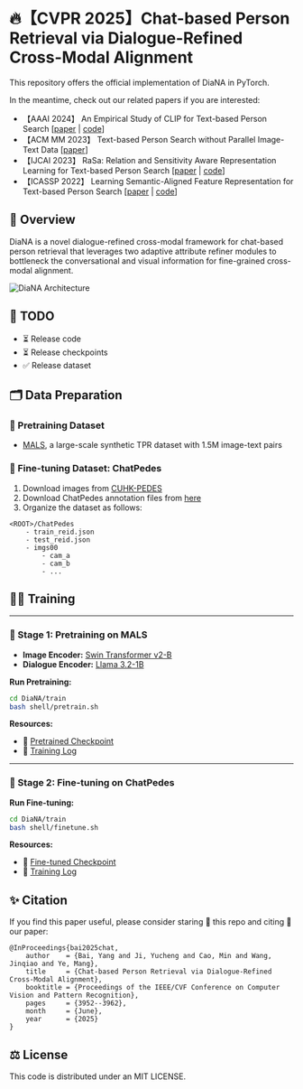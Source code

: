 # 🔥【CVPR 2025】Chat-based Person Retrieval via Dialogue-Refined Cross-Modal Alignment

This repository offers the official implementation of DiaNA in PyTorch.

In the meantime, check out our related papers if you are interested:
+ 【AAAI 2024】 An Empirical Study of CLIP for Text-based Person Search [[paper](https://arxiv.org/abs/2308.10045) | [code](https://github.com/Flame-Chasers/TBPS-CLIP)]
+ 【ACM MM 2023】 Text-based Person Search without Parallel Image-Text Data [[paper](https://arxiv.org/abs/2305.12964)]
+ 【IJCAI 2023】 RaSa: Relation and Sensitivity Aware Representation Learning for Text-based Person Search [[paper](https://arxiv.org/abs/2305.13653) | [code](https://github.com/Flame-Chasers/RaSa)]
+ 【ICASSP 2022】 Learning Semantic-Aligned Feature Representation for Text-based Person Search [[paper](https://arxiv.org/abs/2112.06714) | [code](https://github.com/reallsp/SAF)]


## 📖 Overview

DiaNA is a novel dialogue-refined cross-modal framework for chat-based person retrieval 
that leverages two adaptive attribute refiner modules to bottleneck 
the conversational and visual information for fine-grained cross-modal alignment.

![DiaNA Architecture](figure/architecture.png)




## 📌 TODO
- ⏳ Release code
- ⏳ Release checkpoints
- ✅ Release dataset



## 🗂️ Data Preparation

### 🔹 Pretraining Dataset
- [MALS](https://github.com/Shuyu-XJTU/APTM), a large-scale synthetic TPR dataset with 1.5M image-text pairs

### 🔹 Fine-tuning Dataset: ChatPedes
1. Download images from [CUHK-PEDES](https://github.com/ShuangLI59/Person-Search-with-Natural-Language-Description)
2. Download ChatPedes annotation files from [here](https://drive.google.com/drive/folders/1-4TjZZ4Z5ANIn3Rx_iBP-MAsu7X28Cob?usp=sharing)
3. Organize the dataset as follows:
```
<ROOT>/ChatPedes
    - train_reid.json
    - test_reid.json
    - imgs00
        - cam_a
        - cam_b
        - ...
```


## 🏋️‍♂️ Training

---

### 🔹 Stage 1: Pretraining on MALS
- **Image Encoder:** [Swin Transformer v2-B](https://huggingface.co/microsoft/swinv2-base-patch4-window12-192-22k)
- **Dialogue Encoder:** [Llama 3.2-1B](https://huggingface.co/meta-llama/Llama-3.2-1B)

**Run Pretraining:**
```bash
cd DiaNA/train
bash shell/pretrain.sh
```

**Resources:**

- 🤗 [Pretrained Checkpoint](https://huggingface.co/byougert/DiaNA-Pretrain/tree/main)
- 📜 [Training Log](https://drive.google.com/file/d/1_6tMAPXI8asZcQVGCOh_qciBHzBv3NCN/view?usp=sharing)

---

### 🔹 Stage 2: Fine-tuning on ChatPedes
**Run Fine-tuning:**
```bash
cd DiaNA/train
bash shell/finetune.sh
```

**Resources:**

- 🤗 [Fine-tuned Checkpoint](https://huggingface.co/byougert/DiaNA/tree/main)
- 📜 [Training Log](https://drive.google.com/file/d/1KBmX0JFMOA0e_ehMh3pKr-KqKnWaXydJ/view?usp=sharing)



## ✨ Citation
If you find this paper useful, please consider staring 🌟 this repo and citing 📑 our paper:
```
@InProceedings{bai2025chat,
    author    = {Bai, Yang and Ji, Yucheng and Cao, Min and Wang, Jinqiao and Ye, Mang},
    title     = {Chat-based Person Retrieval via Dialogue-Refined Cross-Modal Alignment},
    booktitle = {Proceedings of the IEEE/CVF Conference on Computer Vision and Pattern Recognition},
    pages     = {3952--3962},
    month     = {June},
    year      = {2025}
}
```

## ⚖️ License
This code is distributed under an MIT LICENSE.